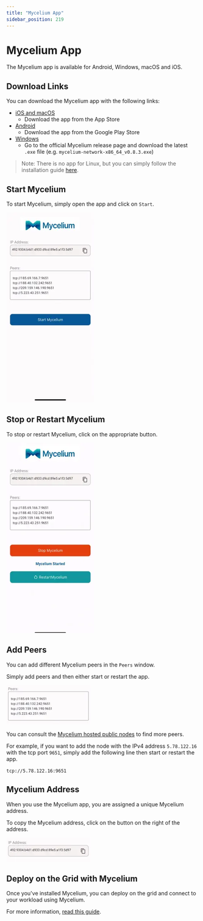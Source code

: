 ```yaml
---
title: "Mycelium App"
sidebar_position: 219
---
```


# Mycelium App

The Mycelium app is available for Android, Windows, macOS and iOS.

## Download Links

You can download the Mycelium app with the following links:

- [iOS and macOS](https://apps.apple.com/app/id6504277565)
  - Download the app from the App Store
- [Android](https://play.google.com/store/apps/details?id=tech.threefold.mycelium)
  - Download the app from the Google Play Store
- [Windows](https://github.com/threefoldtech/myceliumflut/releases)
  - Go to the official Mycelium release page and download the latest `.exe` file (e.g. `mycelium-network-x86_64_v0.8.3.exe`)

> Note: There is no app for Linux, but you can simply follow the installation guide [here](./installation).

## Start Mycelium

To start Mycelium, simply open the app and click on `Start`.

![](./img/mycelium_1.png)

## Stop or Restart Mycelium

To stop or restart Mycelium, click on the appropriate button.

![](./img/mycelium_2.png)

## Add Peers

You can add different Mycelium peers in the `Peers` window.

Simply add peers and then either start or restart the app.

![](./img/mycelium_3.png)

You can consult the [Mycelium hosted public nodes](./information#hosted-public-nodes) to find more peers.

For example, if you want to add the node with the IPv4 address `5.78.122.16` with the tcp port `9651`, simply add the following line then start or restart the app.

```
tcp://5.78.122.16:9651
```

## Mycelium Address

When you use the Mycelium app, you are assigned a unique Mycelium address.

To copy the Mycelium address, click on the button on the right of the address.

![](./img/mycelium_4.png)

## Deploy on the Grid with Mycelium

Once you've installed Mycelium, you can deploy on the grid and connect to your workload using Mycelium.

For more information, [read this guide](../tfgrid3_getstarted/ssh_guide/ssh_openssh).